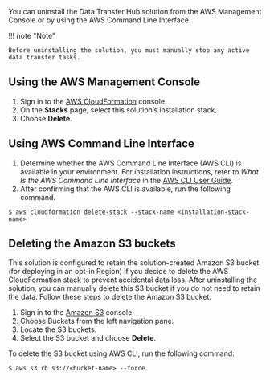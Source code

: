 You can uninstall the Data Transfer Hub solution from the AWS Management Console or by using the AWS Command Line Interface.  

!!! note "Note"

    Before uninstalling the solution, you must manually stop any active data transfer tasks.

## Using the AWS Management Console

1.	Sign in to the [AWS CloudFormation](https://console.aws.amazon.com/cloudformation/home?) console. 
2.	On the **Stacks** page, select this solution’s installation stack.
3.	Choose **Delete**.

## Using AWS Command Line Interface 

1. Determine whether the AWS Command Line Interface (AWS CLI) is available in your environment. For installation instructions, refer to *What Is the AWS Command Line Interface* in the [AWS CLI User Guide](https://docs.aws.amazon.com/cli/latest/userguide/cli-chap-welcome.html). 
2. After confirming that the AWS CLI is available, run the following command.

```shell
$ aws cloudformation delete-stack --stack-name <installation-stack-name>
```

## Deleting the Amazon S3 buckets
This solution is configured to retain the solution-created Amazon S3 bucket (for deploying in an opt-in Region) if you decide to delete the AWS CloudFormation stack to prevent accidental data loss. After uninstalling the solution, you can manually delete this S3 bucket if you do not need to retain the data. Follow these steps to delete the Amazon S3 bucket. 

1.	Sign in to the [Amazon S3](https://console.aws.amazon.com/s3/home) console
2.	Choose Buckets from the left navigation pane. 
3.	Locate the <stack-name> S3 buckets. 
4.	Select the S3 bucket and choose **Delete**. 

To delete the S3 bucket using AWS CLI, run the following command: 

```shell
$ aws s3 rb s3://<bucket-name> --force
```